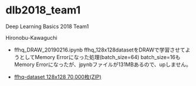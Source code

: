 # dlb2018_team1
Deep Learning Basics 2018 Team1

Hironobu-Kawaguchi

- ffhq_DRAW_20190216.ipynb ffhq_128x128datasetをDRAWで学習させてようとしてMemory Errorになった処理(batch_size=64)
batch_size=16もMemory Errorになったが、jpynbファイルが131MBあるので、upしません。

- [ffhq-dataset 128x128 70,000枚(ZIP)](https://1drv.ms/u/s!AvHteFLdGh-Dk6ADkTBKk1ngn7unDw)
